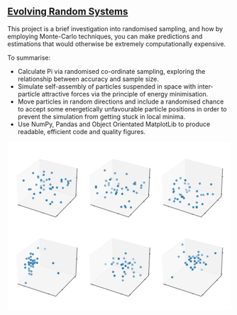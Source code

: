 ## [Evolving Random Systems](https://github.com/JFJStephenson/MonteCarloSim/blob/main/FindingPiWithMonteCarlo.ipynb)
This project is a brief investigation into randomised sampling, and how by employing Monte-Carlo techniques, you can make predictions and estimations that would otherwise be extremely computationally expensive. 

To summarise:

- Calculate Pi via randomised co-ordinate sampling, exploring the relationship between accuracy and sample size.
- Simulate self-assembly of particles suspended in space with inter-particle attractive forces via the principle of energy minimisation.
- Move particles in random directions and include a randomised chance to accept some energetically unfavourable particle positions in order to prevent the simulation from getting stuck in local minima.
- Use NumPy, Pandas and Object Orientated MatplotLib to produce readable, efficient code and quality figures.  

![Particles self-assembling](./SimBoxes.png)
